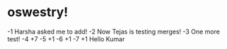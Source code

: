 # oswestry!

-1 Harsha asked me to add!
-2 Now Tejas is testing merges!
-3 One more test!
-4 +7
-5 +1
-6 +1
-7 +1
Hello Kumar
